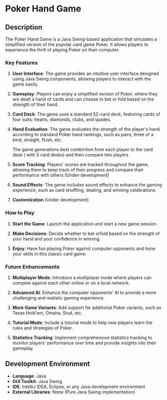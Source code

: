 # Poker Hand Game

## Description

The Poker Hand Game is a Java Swing-based application that simulates a simplified version of the popular card game Poker. It allows players to experience the thrill of playing Poker on their computer.

### Key Features

1. **User Interface**: The game provides an intuitive user interface designed using Java Swing components, allowing players to interact with the game easily.
   
2. **Gameplay**: Players can enjoy a simplified version of Poker, where they are dealt a hand of cards and can choose to bet or fold based on the strength of their hand.

3. **Card Deck**: The game uses a standard 52-card deck, featuring cards of four suits: hearts, diamonds, clubs, and spades.

4. **Hand Evaluation**: The game evaluates the strength of the player's hand according to standard Poker hand rankings, such as pairs, three of a kind, straight, flush, etc.

   The game generations best combintion from each player to the card desk ( with 5 card desks) and then compare two players

6. **Score Tracking**: Players' scores are tracked throughout the game, allowing them to keep track of their progress and compare their performance with others (Under-development)

7. **Sound Effects**: The game includes sound effects to enhance the gaming experience, such as card shuffling, dealing, and winning celebrations.

8. **Customization** (Under development)

### How to Play

1. **Start the Game**: Launch the application and start a new game session.

2. **Make Decisions**: Decide whether to bet orfold based on the strength of your hand and your confidence in winning.

3. **Enjoy**: Have fun playing Poker against computer opponents and hone your skills in this classic card game.

### Future Enhancements

1. **Multiplayer Mode**: Introduce a multiplayer mode where players can compete against each other online or on a local network.

2. **Advanced AI**: Enhance the computer opponents' AI to provide a more challenging and realistic gaming experience.

3. **More Game Variants**: Add support for additional Poker variants, such as Texas Hold'em, Omaha, Stud, etc.

4. **Tutorial Mode**: Include a tutorial mode to help new players learn the rules and strategies of Poker.

5. **Statistics Tracking**: Implement comprehensive statistics tracking to monitor players' performance over time and provide insights into their gameplay.

## Development Environment

- **Language**: Java
- **GUI Toolkit**: Java Swing
- **IDE**: IntelliJ IDEA, Eclipse, or any Java development environment
- **External Libraries**: None (Pure Java Swing implementation)
